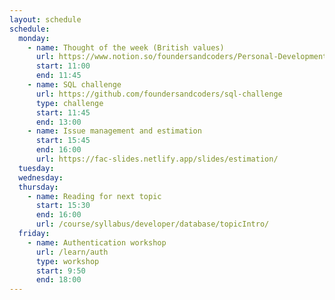 ```yaml
---
layout: schedule
schedule:
  monday:
    - name: Thought of the week (British values)
      url: https://www.notion.so/foundersandcoders/Personal-Development-91fe75c7e2cc4f989954108729a2c834
      start: 11:00
      end: 11:45
    - name: SQL challenge
      url: https://github.com/foundersandcoders/sql-challenge
      type: challenge
      start: 11:45
      end: 13:00
    - name: Issue management and estimation
      start: 15:45
      end: 16:00
      url: https://fac-slides.netlify.app/slides/estimation/
  tuesday:
  wednesday:
  thursday:
    - name: Reading for next topic
      start: 15:30
      end: 16:00
      url: /course/syllabus/developer/database/topicIntro/
  friday:
    - name: Authentication workshop
      url: /learn/auth
      type: workshop
      start: 9:50
      end: 18:00
---
```


